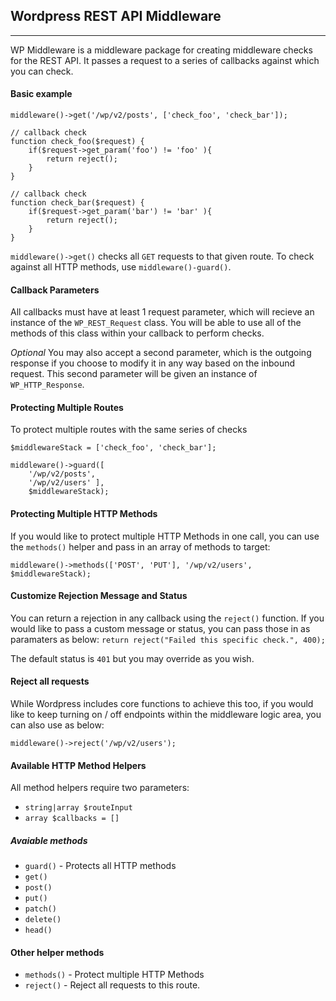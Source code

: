 ## Wordpress REST API Middleware
---
WP Middleware is a middleware package for creating middleware checks for the REST API. It passes a request to a series of callbacks against which you can check.

#### Basic example
```
middleware()->get('/wp/v2/posts', ['check_foo', 'check_bar']);

// callback check
function check_foo($request) {
    if($request->get_param('foo') != 'foo' ){
        return reject();
    }
}

// callback check
function check_bar($request) {
    if($request->get_param('bar') != 'bar' ){
        return reject();
    }
}
```

`middleware()->get()` checks all `GET` requests to that given route. To check against all HTTP methods, use `middleware()-guard()`.

#### Callback Parameters

All callbacks must have at least 1 request parameter, which will recieve an instance of the `WP_REST_Request` class. You will be able to use all of the methods of this class within your callback to perform checks.

_Optional_
You may also accept a second parameter, which is the outgoing response if you choose to modify it in any way based on the inbound request. This second parameter will be given an instance of `WP_HTTP_Response`.

#### Protecting Multiple Routes

To protect multiple routes with the same series of checks

```
$middlewareStack = ['check_foo', 'check_bar'];

middleware()->guard([
    '/wp/v2/posts',
    '/wp/v2/users' ], 
    $middlewareStack);
```


#### Protecting Multiple HTTP Methods
If you would like to protect multiple HTTP Methods in one call, you can use the `methods()` helper and pass in an array of methods to target:
``` 
middleware()->methods(['POST', 'PUT'], '/wp/v2/users', $middlewareStack);
```
#### Customize Rejection Message and Status
You can return a rejection in any callback using the `reject()` function. If you would like to pass a custom message or status, you can pass those in as paramaters as below:
`return reject("Failed this specific check.", 400);`

The default status is `401` but you may override as you wish.

#### Reject all requests
While Wordpress includes core functions to achieve this too, if you would like to keep turning on / off endpoints within the middleware logic area, you can also use as below:
```
middleware()->reject('/wp/v2/users');
```

#### Available HTTP Method Helpers ####
All method helpers require two parameters:
- `string|array $routeInput`
- `array $callbacks = []`

##### Avaiable methods
-   `guard()` - Protects all HTTP methods
-   `get()`
-   `post()`
-   `put()`
-   `patch()`
-   `delete()`
-   `head()`
#### Other helper methods
-   `methods()` - Protect multiple HTTP Methods
-   `reject()` - Reject all requests to this route.